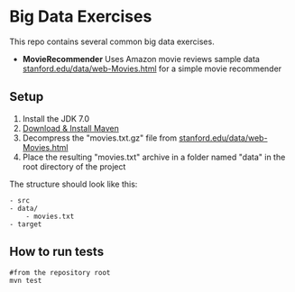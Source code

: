 # Big Data Exercises

This repo contains several common big data exercises.

* **MovieRecommender** Uses Amazon movie reviews sample data   [stanford.edu/data/web-Movies.html](http://snap.stanford.edu/data/web-Movies.html) for a simple movie recommender

    
 
 
## Setup

1. Install the  JDK 7.0
2. [Download & Install Maven](http://maven.apache.org/download.cgi)
3. Decompress the "movies.txt.gz" file from [stanford.edu/data/web-Movies.html](http://snap.stanford.edu/data/web-Movies.html)
4. Place the resulting "movies.txt" archive in a folder named "data" in the root directory of the project  

The structure should look like this:
```
- src
- data/
    - movies.txt
- target
```

## How to run tests

    #from the repository root
    mvn test
 
